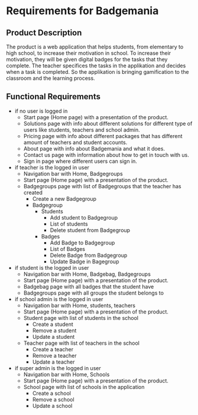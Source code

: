 # Requirements for Badgemania

## Product Description

The product is a web application that helps students, from elementary to high school, to increase their motivation in school.
To increase their motivation, they will be given digital badges for the tasks that they complete.
The teacher specifices the tasks in the applikation and decides when a task is completed.
So the applikation is bringing gamification to the classroom and the learning process.

## Functional Requirements

- if no user is logged in
  -  Start page (Home page) with a presentation of the product.
  -  Solutions page with info about different solutions for different type of users like students, teachers and school admin.
  -  Pricing page with info about different packages that has different amount of teachers and student accounts.
  -  About page with info about Badgemania and what it does.
  -  Contact us page with information about how to get in touch with us.
  -  Sign in page where different users can sign in.
- if teacher is the logged in user
  - Navigation bar with Home, Badgegroups
  - Start page (Home page) with a presentation of the product.
  - Badgegroups page with list of Badgegroups that the teacher has created
    - Create a new Badgegroup
    - Badgegroup
      - Students
        - Add student to Badgegroup
        - List of students
        - Delete student from Badgegroup
      - Badges
        - Add Badge to Badgegroup
        - List of Badges
        - Delete Badge from Badgegroup
        - Update Badge in Bagegroup
- if student is the logged in user
  - Navigation bar with Home, Badgebag, Badgegroups
  - Start page (Home page) with a presentation of the product.
  - Badgebag page with all badges that the student have
  - Badgegroups page with all groups the student belongs to
- if school admin is the logged in user
  - Navigation bar with Home, students, teachers
  - Start page (Home page) with a presentation of the product.
  - Student page with list of students in the school
    - Create a student
    - Remove a student
    - Update a student
  - Teacher page with list of teachers in the school
    - Create a teacher
    - Remove a teacher
    - Update a teacher
- if super admin is the logged in user
  - Navigation bar with Home, Schools
  - Start page (Home page) with a presentation of the product.
  - School page with list of schools in the application
    - Create a school
    - Remove a school
    - Update a school
